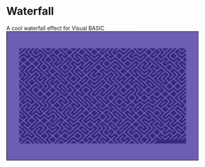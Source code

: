 # Waterfall
A cool waterfall effect for Visual BASIC 
![alt text](https://github.com/Noah670/Waterfall/blob/master/2020-04-30_13-09-52.gif)
